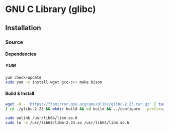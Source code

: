 # GNU C Library (glibc)

## Installation

### Source

#### Dependencies

##### YUM

```sh
yum check-update
sudo yum -y install wget gcc-c++ make bison
```

#### Build & Install

```sh
wget -O - 'https://ftpmirror.gnu.org/gnu/glibc/glibc-2.23.tar.gz' | tar -xz
( cd ./glibc-2.23 && mkdir build && cd build && ../configure --prefix=/usr && make -j 4 && sudo make install ) && rm -fR ./glibc-2.23
```

```sh
sudo unlink /usr/lib64/libm.so.6
sudo ln -s /usr/lib64/libm-2.23.so /usr/lib64/libm.so.6
```
